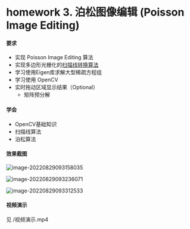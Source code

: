 # homework 3. 泊松图像编辑 (Poisson Image Editing)

#### 要求

- 实现 Poisson Image Editing 算法
- 实现多边形光栅化的[扫描线转换算法](documents/ScanningLine.md) 
- 学习使用Eigen库求解大型稀疏方程组
- 学习使用 OpenCV
- 实时拖动区域显示结果（Optional）
  - 矩阵预分解

#### 学会

- OpenCV基础知识
- 扫描线算法
- 泊松算法



#### 效果截图

![image-20220829093158035](C:\Users\Administrator\AppData\Roaming\Typora\typora-user-images\image-20220829093158035.png)

![image-20220829093236071](C:\Users\Administrator\AppData\Roaming\Typora\typora-user-images\image-20220829093236071.png)

![image-20220829093312533](C:\Users\Administrator\AppData\Roaming\Typora\typora-user-images\image-20220829093312533.png)

#### 视频演示

见 /视频演示.mp4

#### 
